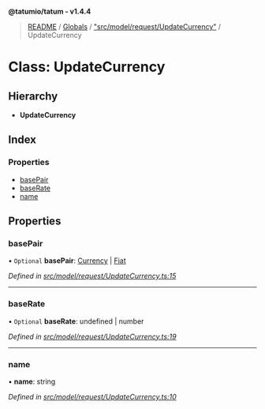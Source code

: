 **@tatumio/tatum - v1.4.4**

> [README](../README.md) / [Globals](../globals.md) / ["src/model/request/UpdateCurrency"](../modules/_src_model_request_updatecurrency_.md) / UpdateCurrency

# Class: UpdateCurrency

## Hierarchy

* **UpdateCurrency**

## Index

### Properties

* [basePair](_src_model_request_updatecurrency_.updatecurrency.md#basepair)
* [baseRate](_src_model_request_updatecurrency_.updatecurrency.md#baserate)
* [name](_src_model_request_updatecurrency_.updatecurrency.md#name)

## Properties

### basePair

• `Optional` **basePair**: [Currency](../enums/_src_model_request_currency_.currency.md) \| [Fiat](../enums/_src_model_response_ledger_fiat_.fiat.md)

*Defined in [src/model/request/UpdateCurrency.ts:15](https://github.com/tatumio/tatum-js/blob/c5d1e16/src/model/request/UpdateCurrency.ts#L15)*

___

### baseRate

• `Optional` **baseRate**: undefined \| number

*Defined in [src/model/request/UpdateCurrency.ts:19](https://github.com/tatumio/tatum-js/blob/c5d1e16/src/model/request/UpdateCurrency.ts#L19)*

___

### name

•  **name**: string

*Defined in [src/model/request/UpdateCurrency.ts:10](https://github.com/tatumio/tatum-js/blob/c5d1e16/src/model/request/UpdateCurrency.ts#L10)*
